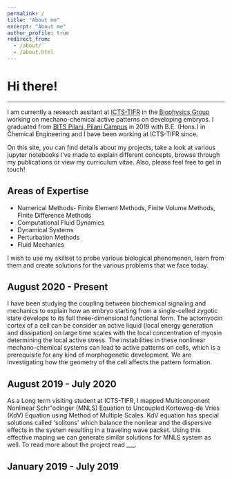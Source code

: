 ```yaml
---
permalink: /
title: "About me"
excerpt: "About me"
author_profile: true
redirect_from: 
  - /about/
  - /about.html
---
```

# Hi there!
---
I am currently a research assitant at [ICTS-TIFR](https://www.icts.res.in) in the [Biophysics Group](https://biophysics.icts.res.in/) working on mechano-chemical active patterns on developing embryos. I graduated from [BITS Pilani, Pilani Campus](https://www.bits-pilani.ac.in/Pilani/) in 2019 with B.E. (Hons.) in Chemical Engineering and I have been working at ICTS-TIFR since. 

On this site, you can find details about my projects, take a look at various jupyter notebooks I've made to explain different concepts, browse through my publications or view my curriculum vitae. Also, please feel free to get in touch!

## Areas of Expertise
- Numerical Methods- Finite Element Methods, Finite Volume Methods, Finite Difference Methods
- Computational Fluid Dynamics
- Dynamical Systems
- Perturbation Methods
- Fluid Mechanics

I wish to use my skillset to probe various biological phenomenon, learn from them and create solutions for the various problems that we face today.


## August 2020 - Present
I have been studying the coupling between biochemical signaling and mechanics to explain how an embryo starting from a single-celled zygotic state develops to its full three-dimensional functional form. The actomyocin cortex of a cell can be consider an active liquid (local energy generation and dissipation) on large time scales with the local concentration of myosin determining the local active stress. The instabilities in these nonlinear mechano-chemical systems can lead to active patterns on cells, which is a prerequisite for any kind of morphogenetic development. We are investigating how the geometry of the cell affects the pattern formation.

## August 2019 - July 2020 
As a Long term visiting student at ICTS-TIFR, I mapped Multiconponent Nonlinear Schr\"odinger (MNLS) Equation to Uncoupled Korteweg-de Vries (KdV) Equation using Method of Multiple Scales. KdV equation has special solutions called 'solitons' which balance the nonliear and the dispersive effects in the system resulting in a traveling wave packet. Using this effective maping we can generate similar solutions for MNLS system as well. To read more about the project read ___.

## January 2019 - July 2019


